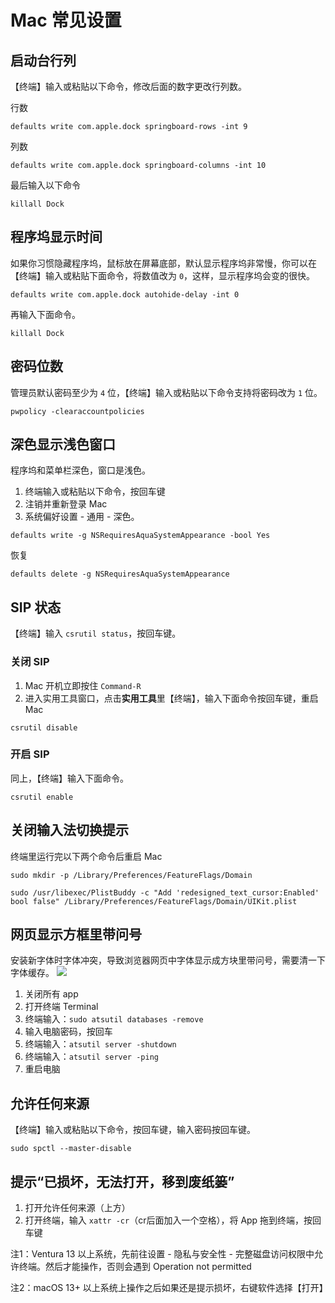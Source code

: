 # Mac 常见设置


## 启动台行列

【终端】输入或粘贴以下命令，修改后面的数字更改行列数。

行数

```
defaults write com.apple.dock springboard-rows -int 9
```

列数

```
defaults write com.apple.dock springboard-columns -int 10
```

最后输入以下命令

```
killall Dock
```

## 程序坞显示时间

如果你习惯隐藏程序坞，鼠标放在屏幕底部，默认显示程序坞非常慢，你可以在【终端】输入或粘贴下面命令，将数值改为 `0`，这样，显示程序坞会变的很快。

```
defaults write com.apple.dock autohide-delay -int 0
```

再输入下面命令。

```
killall Dock
```


## 密码位数

管理员默认密码至少为 `4` 位，【终端】输入或粘贴以下命令支持将密码改为 `1` 位。

```
pwpolicy -clearaccountpolicies
```

## 深色显示浅色窗口

程序坞和菜单栏深色，窗口是浅色。

1. 终端输入或粘贴以下命令，按回车键
2. 注销并重新登录 Mac
3. 系统偏好设置 - 通用 - 深色。

```
defaults write -g NSRequiresAquaSystemAppearance -bool Yes
```

恢复

```
defaults delete -g NSRequiresAquaSystemAppearance
```

## SIP 状态

【终端】输入 `csrutil status`，按回车键。

### 关闭 SIP

1. Mac 开机立即按住 `Command-R`
2. 进入实用工具窗口，点击**实用工具**里【终端】，输入下面命令按回车键，重启 Mac

```
csrutil disable
```

### 开启 SIP

同上，【终端】输入下面命令。

```
csrutil enable
```
## 关闭输入法切换提示
终端里运行完以下两个命令后重启 Mac

```
sudo mkdir -p /Library/Preferences/FeatureFlags/Domain
```
```
sudo /usr/libexec/PlistBuddy -c "Add 'redesigned_text_cursor:Enabled' bool false" /Library/Preferences/FeatureFlags/Domain/UIKit.plist
```
 

## 网页显示方框里带问号

安装新字体时字体冲突，导致浏览器网页中字体显示成方块里带问号，需要清一下字体缓存。
![](https://i.imgur.com/Lkk0Gja.png)

1. 关闭所有 app
2. 打开终端 Terminal
3. 终端输入：`sudo atsutil databases -remove`
4. 输入电脑密码，按回车
5. 终端输入：`atsutil server -shutdown`
6. 终端输入：`atsutil server -ping`
7. 重启电脑

## 允许任何来源

【终端】输入或粘贴以下命令，按回车键，输入密码按回车键。

```
sudo spctl --master-disable
```

## 提示“已损坏，无法打开，移到废纸篓”

1. 打开允许任何来源（上方）
2. 打开终端，输入 `xattr -cr`（cr后面加入一个空格），将 App 拖到终端，按回车键

注1：Ventura 13 以上系统，先前往设置 - 隐私与安全性 - 完整磁盘访问权限中允许终端。然后才能操作，否则会遇到 Operation not permitted

注2：macOS 13+ 以上系统上操作之后如果还是提示损坏，右键软件选择【打开】
